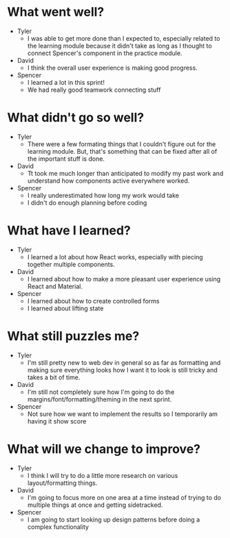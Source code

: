 # What went well?   

* Tyler   
    * I was able to get more done than I expected to, especially related to the learning module because it didn't take as long as I thought to connect Spencer's component in the practice module.
* David   
    * I think the overall user experience is making good progress.
* Spencer   
    * I learned a lot in this sprint!
    * We had really good teamwork connecting stuff
    
# What didn't go so well?   

* Tyler    
    * There were a few formating things that I couldn't figure out for the learning module.  But, that's something that can be fixed after all of the important stuff is done.
* David  
    * Tt took me much longer than anticipated to modify my past work and understand how components active everywhere worked.
* Spencer  
    * I really underestimated how long my work would take
    * I didn't do enough planning before coding

# What have I learned?   

* Tyler     
    * I learned a lot about how React works, especially with piecing together multiple components.
* David   
    * I learned about how to make a more pleasant user experience using React and Material.
* Spencer   
    * I learned about how to create controlled forms
    * I learned about lifting state

# What still puzzles me?   

* Tyler   
    * I'm still pretty new to web dev in general so as far as formatting and making sure everything looks how I want it to look is still tricky and takes a bit of time.
* David   
    * I'm still not completely sure how I'm going to do the margins/font/formatting/theming in the next sprint.
* Spencer   
    * Not sure how we want to implement the results so I temporarily am having
      it show score

# What will we change to improve?   

* Tyler   
    * I think I will try to do a little more research on various layout/formatting things.
* David   
    * I'm going to focus more on one area at a time instead of trying to do multiple things at once and getting sidetracked.
* Spencer   
    * I am going to start looking up design patterns before doing a complex
      functionality
